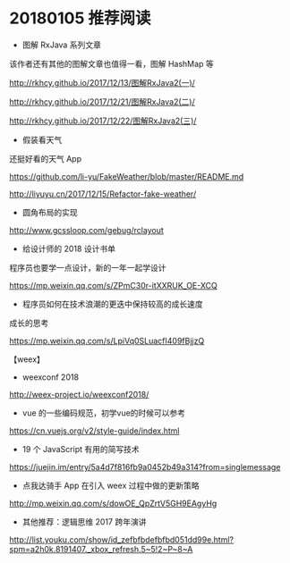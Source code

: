 # 20180105 推荐阅读

* 图解 RxJava 系列文章

该作者还有其他的图解文章也值得一看，图解 HashMap 等

http://rkhcy.github.io/2017/12/13/图解RxJava2(一)/

http://rkhcy.github.io/2017/12/21/图解RxJava2(二)/

http://rkhcy.github.io/2017/12/22/图解RxJava2(三)/

* 假装看天气

还挺好看的天气 App

https://github.com/li-yu/FakeWeather/blob/master/README.md

http://liyuyu.cn/2017/12/15/Refactor-fake-weather/

* 圆角布局的实现

http://www.gcssloop.com/gebug/rclayout

* 给设计师的 2018 设计书单

程序员也要学一点设计，新的一年一起学设计

https://mp.weixin.qq.com/s/ZPmC30r-itXXRUK_OE-XCQ

* 程序员如何在技术浪潮的更迭中保持较高的成长速度

成长的思考

https://mp.weixin.qq.com/s/LpiVq0SLuacfI409fBjjzQ

【weex】

* weexconf 2018

http://weex-project.io/weexconf2018/

* vue 的一些编码规范，初学vue的时候可以参考

https://cn.vuejs.org/v2/style-guide/index.html

* 19 个 JavaScript 有用的简写技术

https://juejin.im/entry/5a4d7f816fb9a0452b49a314?from=singlemessage

* 点我达骑手 App 在引入 weex 过程中做的更新策略

http://mp.weixin.qq.com/s/dowOE_QpZrtV5GH9EAgyHg

* 其他推荐：逻辑思维 2017 跨年演讲

http://list.youku.com/show/id_zefbfbdefbfbd051dd99e.html?spm=a2h0k.8191407._xbox_refresh.5~5!2~P~8~A